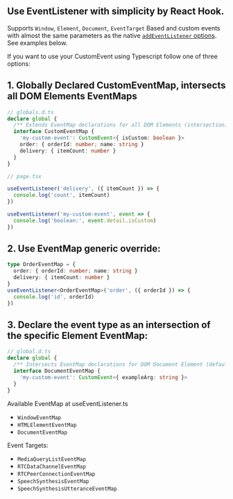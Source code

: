 ## Use EventListener with simplicity by React Hook.

Supports `Window`, `Element`, `Document`, `EventTarget` Based and custom events with almost the same parameters as the native [`addEventListener` options](https://developer.mozilla.org/en-US/docs/Web/API/EventTarget/addEventListener#syntax). See examples below.

If you want to use your CustomEvent using Typescript follow one of three options:

## 1. Globally Declared CustomEventMap, intersects all DOM Elements EventMaps

```ts
// globals.d.ts
declare global {
  /** Extends EventMap declarations for all DOM Elements (intersection)*/
  interface CustomEventMap {
    'my-custom-event': CustomEvent<{ isCustom: boolean }>
    order: { orderId: number; name: string }
    delivery: { itemCount: number }
  }
}

// page.tsx

useEventListener('delivery', ({ itemCount }) => {
  console.log('count', itemCount)
})

useEventListener('my-custom-event', event => {
  console.log('boolean:', event.detail.isCustom)
})
```

## 2. Use EventMap generic override:

```typescript
type OrderEventMap = {
  order: { orderId: number; name: string }
  delivery: { itemCount: number }
}
useEventListener<OrderEventMap>('order', ({ orderId }) => {
  console.log('id', orderId)
})
```

## 3. Declare the event type as an intersection of the specific Element EventMap:

```ts
// global.d.ts
declare global {
  /** Intersects EventMap declarations for DOM Document Element (default DOM target for hook listener) */
  interface DocumentEventMap {
    'my-custom-event': CustomEvent<{ exampleArg: string }>
  }
}
```

Available EventMap at useEventListener.ts

- `WindowEventMap`
- `HTMLElementEventMap`
- `DocumentEventMap`

Event Targets:

- `MediaQueryListEventMap`
- `RTCDataChannelEventMap`
- `RTCPeerConnectionEventMap`
- `SpeechSynthesisEventMap`
- `SpeechSynthesisUtteranceEventMap`
